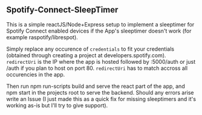 

## Spotify-Connect-SleepTimer

This is a simple reactJS/Node+Express setup to implement a sleeptimer for Spotify Connect enabled devices if the App's sleeptimer doesn't work (for example raspotify/librespot).

Simply replace any occurence of `credentials` to fit your credentials (obtained through creating a project at developers.spotify.com). `redirectUri` is the IP where the app is hosted followed by :5000/auth or just /auth if you plan to host on port 80. `redirectUri` has to match accross all occurencies in the app.

Then run npm run-scripts build and serve the react part of the app, and npm start in the projects root to serve the backend. Should any errors arise write an Issue (I just made this as a quick fix for missing sleeptimers and it's working as-is but I'll try to give support).
